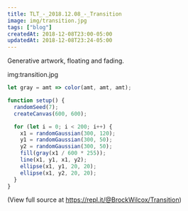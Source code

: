 ```yaml
---
title: TLT_-_2018.12.08_-_Transition
image: img/transition.jpg
tags: ["blog"]
createdAt: 2018-12-08T23:00-05:00
updatedAt: 2018-12-08T23:24-05:00
---
```


Generative artwork, floating and fading.

img:transition.jpg

```js
let gray = amt => color(amt, amt, amt);

function setup() {
  randomSeed(7);
  createCanvas(600, 600);

  for (let i = 0; i < 200; i++) {
    x1 = randomGaussian(300, 120);
    y1 = randomGaussian(300, 50);
    y2 = randomGaussian(300, 50);
    fill(gray(x1 / 600 * 255));
    line(x1, y1, x1, y2);
    ellipse(x1, y1, 20, 20);
    ellipse(x1, y2, 20, 20);
  }
}
```

(View full source at https://repl.it/@BrockWilcox/Transition)

